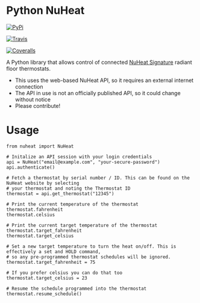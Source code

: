# Python NuHeat

[![PyPi](https://badge.fury.io/py/nuheat.svg)](https://badge.fury.io/py/nuheat)

[![Travis](https://travis-ci.org/broox/python-nuheat.svg?branch=master)](https://travis-ci.org/broox/python-nuheat)

[![Coveralls](https://coveralls.io/repos/github/broox/python-nuheat/badge.svg?branch=master)](https://coveralls.io/github/broox/python-nuheat?branch=master)

A Python library that allows control of connected [NuHeat Signature](http://www.nuheat.com/products/thermostats/signature-thermostat) radiant floor thermostats.

* This uses the web-based NuHeat API, so it requires an external internet connection
* The API in use is not an officially published API, so it could change without notice
* Please contribute!

# Usage

```
from nuheat import NuHeat

# Initalize an API session with your login credentials
api = NuHeat("email@example.com", "your-secure-password")
api.authenticate()

# Fetch a thermostat by serial number / ID. This can be found on the NuHeat website by selecting
# your thermostat and noting the Thermostat ID
thermostat = api.get_thermostat("12345")

# Print the current temperature of the thermostat
thermostat.fahrenheit
thermostat.celsius

# Print the current target temperature of the thermostat
thermostat.target_fahrenheit
thermostat.target_celsius

# Set a new target temperature to turn the heat on/off. This is effectively a set and HOLD command,
# so any pre-programmed thermostat schedules will be ignored.
thermostat.target_fahrenheit = 75

# If you prefer celsius you can do that too
thermostat.target_celsius = 23

# Resume the schedule programmed into the thermostat
thermostat.resume_schedule()
```